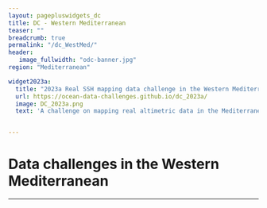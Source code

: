 ```yaml
---
layout: pagepluswidgets_dc
title: DC - Western Mediterranean 
teaser: ""
breadcrumb: true
permalink: "/dc_WestMed/"
header:
   image_fullwidth: "odc-banner.jpg" 
region: "Mediterranean"

widget2023a:
  title: "2023a Real SSH mapping data challenge in the Western Mediterranean Sea"
  url: https://ocean-data-challenges.github.io/dc_2023a/
  image: DC_2023a.png
  text: 'A challenge on mapping real altimetric data in the Mediterranean Sea created by Datlas and MEOM-IGE. [...]'


--- 
```



# Data challenges in the Western Mediterranean

  
---
